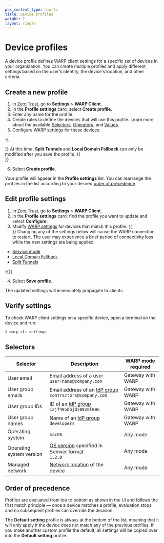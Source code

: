 ```yaml
---
pcx_content_type: how-to
title: Device profiles
weight: 2
layout: single
---
```


# Device profiles

A device profile defines WARP client settings for a specific set of devices in your organization. You can create multiple profiles and apply different settings based on the user's identity, the device's location, and other criteria.

## Create a new profile

1. In [Zero Trust](https://one.dash.cloudflare.com), go to **Settings** > **WARP Client**.
2. In the **Profile settings** card, select **Create profile**.
3. Enter any name for the profile.
4. Create rules to define the devices that will use this profile. Learn more about the available [Selectors](#selectors), [Operators](/cloudflare-one/policies/filtering/network-policies/#comparison-operators), and [Values](/cloudflare-one/policies/filtering/network-policies/#value).
5. Configure [WARP settings](/cloudflare-one/connections/connect-devices/warp/configure-warp/warp-settings/#device-settings) for these devices.

{{<Aside type="note">}}
At this time, **Split Tunnels** and **Local Domain Fallback** can only be modified after you save the profile.
{{</Aside>}}

6. Select **Create profile**.

Your profile will appear in the **Profile settings** list. You can rearrange the profiles in the list according to your desired [order of precedence](#order-of-precedence).

## Edit profile settings

1. In [Zero Trust](https://one.dash.cloudflare.com), go to **Settings** > **WARP Client**.
2. In the **Profile settings** card, find the profile you want to update and select **Configure**.
3. Modify [WARP settings](/cloudflare-one/connections/connect-devices/warp/configure-warp/warp-settings/#device-settings) for devices that match this profile.
{{<Aside type="note">}}
Changing any of the settings below will cause the WARP connection to restart. The user may experience a brief period of connectivity loss while the new settings are being applied.

- [Service mode](/cloudflare-one/connections/connect-devices/warp/configure-warp/warp-settings/#service-mode)
- [Local Domain Fallback](/cloudflare-one/connections/connect-devices/warp/configure-warp/warp-settings/#local-domain-fallback)
- [Split Tunnels](/cloudflare-one/connections/connect-devices/warp/configure-warp/warp-settings/#split-tunnels)

{{</Aside>}}

4. Select **Save profile**.

The updated settings will immediately propagate to clients.

## Verify settings

To check WARP client settings on a specific device, open a terminal on the device and run:

```sh
$ warp-cli settings
```

## Selectors

| Selector                 | Description                                                                                                                                      | WARP mode required |
| ------------------------ | ------------------------------------------------------------------------------------------------------------------------------------------------ | ------------------ |
| User email               | Email address of a user <br /> `user-name@company.com`                                                                                           | Gateway with WARP  |
| User group emails        | Email address of an [IdP group](/cloudflare-one/policies/filtering/identity-selectors/#idp-groups-in-gateway) <br /> `contractors@company.com`   | Gateway with WARP  |
| User group IDs           | ID of an [IdP group](/cloudflare-one/policies/filtering/identity-selectors/#idp-groups-in-gateway) <br /> `12jf495bhjd7893ml09o`                 | Gateway with WARP  |
| User group names         | Name of an [IdP group](/cloudflare-one/policies/filtering/identity-selectors/#idp-groups-in-gateway) <br /> `developers`                         | Gateway with WARP  |
| Operating system         | `macOS`                                                                                                                                          | Any mode           |
| Operating system version | [OS version](/cloudflare-one/identity/devices/warp-client-checks/os-version/#determine-the-os-version) specified in Semver format <br /> `1.2.0` | Any mode           |
| Managed network          | [Network location](/cloudflare-one/connections/connect-devices/warp/configure-warp/managed-networks/) of the device                              | Any mode           |

## Order of precedence

Profiles are evaluated from top to bottom as shown in the UI and follows the first match principle — once a device matches a profile, evaluation stops and no subsequent profiles can override the decision.

The **Default setting** profile is always at the bottom of the list, meaning that it will only apply if the device does not match any of the previous profiles. If you make another custom profile the default, all settings will be copied over into the **Default setting** profile.
